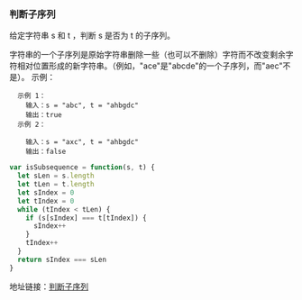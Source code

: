 ### 判断子序列

给定字符串 s 和 t ，判断 s 是否为 t 的子序列。

字符串的一个子序列是原始字符串删除一些（也可以不删除）字符而不改变剩余字符相对位置形成的新字符串。（例如，"ace"是"abcde"的一个子序列，而"aec"不是）。
示例：

```
  示例 1：
    输入：s = "abc", t = "ahbgdc"
    输出：true
  示例 2：

    输入：s = "axc", t = "ahbgdc"
    输出：false
```

```js
var isSubsequence = function(s, t) {
  let sLen = s.length
  let tLen = t.length
  let sIndex = 0
  let tIndex = 0
  while (tIndex < tLen) {
    if (s[sIndex] === t[tIndex]) {
      sIndex++
    }
    tIndex++
  }
  return sIndex === sLen
}
```

地址链接：<a href='https://leetcode-cn.com/problems/is-subsequence/' target='_blak'>判断子序列</a>
